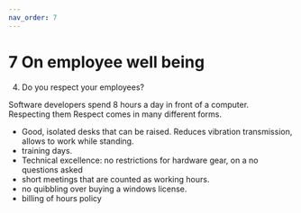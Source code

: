 ```yaml
---
nav_order: 7
---
```


# 7 On employee well being


4. Do you respect your employees?

Software developers spend 8 hours a day in front of a computer. Respecting them  Respect comes in many different forms.

- Good, isolated desks that can be raised. Reduces vibration transmission, allows to work while standing.
- training days.
- Technical excellence: no restrictions for hardware gear, on a no questions asked 
- short meetings that are counted as working hours.
- no quibbling over buying a windows license. 
- billing of hours policy
